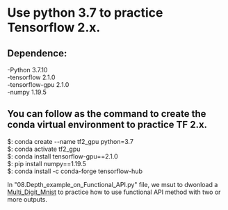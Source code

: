 Use python 3.7 to practice Tensorflow 2.x.
===  
Dependence:
-------
-Python 3.7.10  
-tensorflow 2.1.0  
-tensorflow-gpu 2.1.0  
-numpy 1.19.5

You can follow as the command to create the conda virtual environment to practice TF 2.x.
-------
$: conda create --name tf2_gpu python=3.7  
$: conda activate tf2_gpu  
$: conda install tensorflow-gpu==2.1.0  
$: pip install numpy==1.19.5  
$: conda install -c conda-forge tensorflow-hub  


In "08.Depth_example_on_Functional_API.py" file, we msut to dwonload a [Multi_Digit_Mnist](https://www.kaggle.com/dataset/eb9594e5b728b2eb74ff8d5e57a9b74634330bfa79d9195d6ebdc7745b9802c3) to practice how to use functional API method with two or more outputs.
